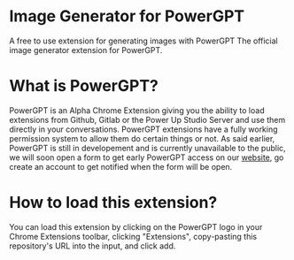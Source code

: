 # Image Generator for PowerGPT
A free to use extension for generating images with PowerGPT
The official image generator extension for PowerGPT.
# What is PowerGPT?
PowerGPT is an Alpha Chrome Extension giving you the ability to load extensions from Github, Gitlab or the Power Up Studio Server and use them directly in your conversations.
PowerGPT extensions have a fully working permission system to allow them do certain things or not.
As said earlier, PowerGPT is still in developement and is currently unavailable to the public, we will soon open a form to get early PowerGPT access on our [website](https://powerupstudio.eu), go create an account to get notified when the form will be open.
# How to load this extension?
You can load this extension by clicking on the PowerGPT logo in your Chrome Extensions toolbar, clicking "Extensions", copy-pasting this repository's URL into the input, and click add.
